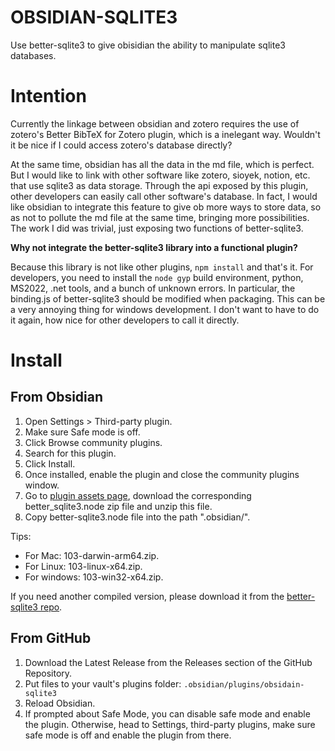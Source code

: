 # OBSIDIAN-SQLITE3

Use better-sqlite3 to give obisidian the ability to manipulate sqlite3 databases.

# Intention

Currently the linkage between obsidian and zotero requires the use of zotero's Better BibTeX for Zotero plugin, which is a inelegant way. Wouldn't it be nice if I could access zotero's database directly?

At the same time, obsidian has all the data in the md file, which is perfect. But I would like to link with other software like zotero, sioyek, notion, etc. that use sqlite3 as data storage. Through the api exposed by this plugin, other developers can easily call other software's database. In fact, I would like obsidian to integrate this feature to give ob more ways to store data, so as not to pollute the md file at the same time, bringing more possibilities. The work I did was trivial, just exposing two functions of better-sqlite3.

**Why not integrate the better-sqlite3 library into a functional plugin?**

Because this library is not like other plugins, `npm install` and that's it. For developers, you need to install the `node gyp` build environment, python, MS2022, .net tools, and a bunch of unknown errors. In particular, the binding.js of better-sqlite3 should be modified when packaging. This can be a very annoying thing for windows development. I don't want to have to do it again, how nice for other developers to call it directly.

# Install

## From Obsidian

1. Open Settings > Third-party plugin.
2. Make sure Safe mode is off.
3. Click Browse community plugins.
4. Search for this plugin.
5. Click Install.
6. Once installed, enable the plugin and close the community plugins window.
7. Go to [plugin assets page](https://github.com/windily-cloud/obsidian-sqlite3/tree/master/assets), download the corresponding better_sqlite3.node zip file and unzip this file.
8. Copy better-sqlite3.node file into the path ".obsidian/".

Tips:

- For Mac: 103-darwin-arm64.zip.
- For Linux: 103-linux-x64.zip.
- For windows: 103-win32-x64.zip.

If you need another compiled version, please download it from the [better-sqlite3 repo](https://github.com/WiseLibs/better-sqlite3/releases/tag/v7.6.2).

## From GitHub

1. Download the Latest Release from the Releases section of the GitHub Repository.
2. Put files to your vault's plugins folder: `.obsidian/plugins/obsidain-sqlite3`
3. Reload Obsidian.
4. If prompted about Safe Mode, you can disable safe mode and enable the plugin. Otherwise, head to Settings, third-party plugins, make sure safe mode is off and enable the plugin from there.

